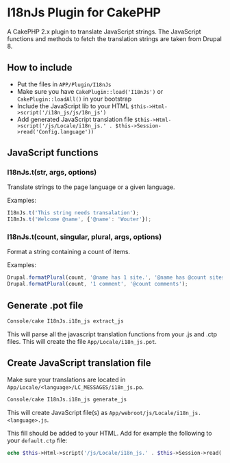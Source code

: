 # I18nJs Plugin for CakePHP #

A CakePHP 2.x plugin to translate JavaScript strings. The JavaScript functions and methods to fetch the translation strings are taken from Drupal 8.

## How to include

* Put the files in `APP/Plugin/I18nJs`
* Make sure you have `CakePlugin::load('I18nJs')` or `CakePlugin::loadAll()` in your bootstrap
* Include the JavaScript lib to your HTML `$this->Html->script('/i18n_js/js/18n_js')`
* Add generated JavaScript translation file `$this->Html->script('/js/Locale/i18n_js.' . $this->Session->read('Config.language'))`

## JavaScript functions

### I18nJs.t(str, args, options)
Translate strings to the page language or a given language.

Examples:
```Javascript
I18nJs.t('This string needs transalation');
I18nJs.t('Welcome @name', {'@name': 'Wouter'});
```

### I18nJs.t(count, singular, plural, args, options)
Format a string containing a count of items.

Examples:
```Javascript
Drupal.formatPlural(count, '@name has 1 site.', '@name has @count sites.', {'@name': personName});
Drupal.formatPlural(count, '1 comment', '@count comments');
```

## Generate .pot file
```php
Console/cake I18nJs.i18n_js extract_js
```

This will parse all the javascript translation functions from your .js and .ctp files. This will create the file `App/Locale/i18n_js.pot`. 

## Create JavaScript translation file

Make sure your translations are located in `App/Locale/<language>/LC_MESSAGES/i18n_js.po`.

```php
Console/cake I18nJs.i18n_js generate_js
```

This will create JavaScript file(s) as `App/webroot/js/Locale/i18n_js.<language>.js`. 

This fill should be added to your HTML. Add for example the following to your `default.ctp` file:
```php
echo $this->Html->script('/js/Locale/i18n_js.' . $this->Session->read('Config.language'));
```